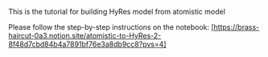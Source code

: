 This is the tutorial for building HyRes model from atomistic model

Please follow the step-by-step instructions on the notebook: [https://brass-haircut-0a3.notion.site/atomistic-to-HyRes-2-8f48d7cbd84b4a7891bf76e3a8db9cc8?pvs=4]
